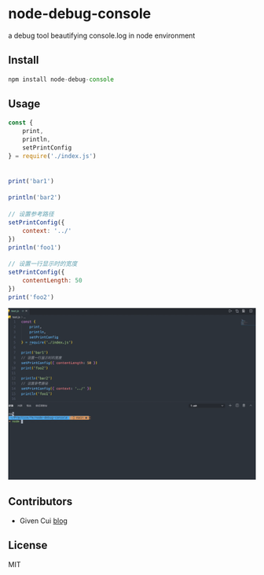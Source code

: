 # node-debug-console
a debug tool beautifying console.log in node environment

## Install
```js
npm install node-debug-console

```

## Usage
```js
const {
    print,
    println,
    setPrintConfig
} = require('./index.js') 


print('bar1')

println('bar2')

// 设置参考路径
setPrintConfig({
    context: '../'
})
println('foo1')

// 设置一行显示时的宽度
setPrintConfig({
    contentLength: 50
})
print('foo2')
```
![mov](img/show.gif)
## Contributors
- Given Cui [blog](http://givencui.com)

## License
MIT